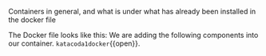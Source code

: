 Containers in general, and what is under what has already been installed in the docker file

The Docker file looks like this:
We are adding the following components into our container.
`katacoda1docker`{{open}}.